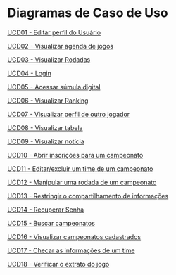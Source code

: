 # Diagramas de Caso de Uso

<p><a href = "../diagramas_caso_uso/ucd01"> UCD01 - Editar perfil do Usuário</a></p>
<p><a href = "../diagramas_caso_uso/ucd02"> UCD02 - Visualizar agenda de jogos</a></p>
<p><a href = "../diagramas_caso_uso/ucd03"> UCD03 - Visualizar Rodadas</a></p>
<p><a href = "../diagramas_caso_uso/ucd04"> UCD04 - Login</a></p>
<p><a href = "../diagramas_caso_uso/ucd05"> UCD05 - Acessar súmula digital</a></p>
<p><a href = "../diagramas_caso_uso/ucd06"> UCD06 - Visualizar Ranking</a></p>
<p><a href = "../diagramas_caso_uso/ucd07"> UCD07 - Visualizar perfil de outro jogador</a></p>
<p><a href = "../diagramas_caso_uso/ucd08"> UCD08 - Visualizar tabela</a></p>
<p><a href = "../diagramas_caso_uso/ucd09"> UCD09 - Visualizar notícia</a></p>
<p><a href = "../diagramas_caso_uso/ucd10"> UCD10 - Abrir inscrições para um campeonato</a></p>
<p><a href = "../diagramas_caso_uso/ucd11"> UCD11 - Editar/excluir um time de um campeonato</a></p>
<p><a href = "../diagramas_caso_uso/ucd12"> UCD12 - Manipular uma rodada de um campeonato</a></p>
<p><a href = "../diagramas_caso_uso/ucd13"> UCD13 - Restringir o compartilhamento de informações</a></p>
<p><a href = "../diagramas_caso_uso/ucd14"> UCD14 - Recuperar Senha</a></p>
<p><a href = "../diagramas_caso_uso/ucd15"> UCD15 - Buscar campeonatos</a></p>
<p><a href = "../diagramas_caso_uso/ucd16"> UCD16 - Visualizar campeonatos cadastrados</a></p>
<p><a href = "../diagramas_caso_uso/ucd17"> UCD17 - Checar as informações de um time</a></p>
<p><a href = "../diagramas_caso_uso/ucd18"> UCD18 - Verificar o extrato do jogo</a></p>